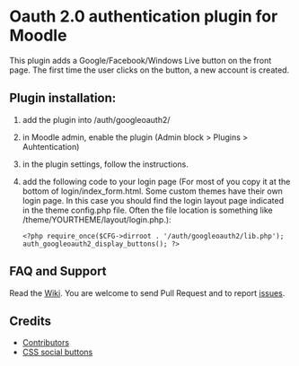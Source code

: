 Oauth 2.0 authentication plugin for Moodle
==========================================

This plugin adds a Google/Facebook/Windows Live button on the front page.
The first time the user clicks on the button, a new account is created.

Plugin installation:
--------------------

1. add the plugin into /auth/googleoauth2/

2. in Moodle admin, enable the plugin (Admin block > Plugins > Auhtentication)

3. in the plugin settings, follow the instructions.

4. add the following code to your login page (For most of you copy it at the bottom of login/index_form.html. Some custom themes have their own login page. In this case you should find the login layout page indicated in the theme config.php file. Often the file location is something like /theme/YOURTHEME/layout/login.php.):

	`<?php
	require_once($CFG->dirroot . '/auth/googleoauth2/lib.php');
	auth_googleoauth2_display_buttons();
	?>`


FAQ and Support
---------------

Read the [Wiki](https://github.com/mouneyrac/auth_googleoauth2/wiki).
You are welcome to send Pull Request and to report [issues](https://github.com/mouneyrac/auth_googleoauth2/issues).

Credits
-------
* [Contributors](https://github.com/mouneyrac/auth_googleoauth2/graphs/contributors)
* [CSS social buttons](http://zocial.smcllns.com/)
